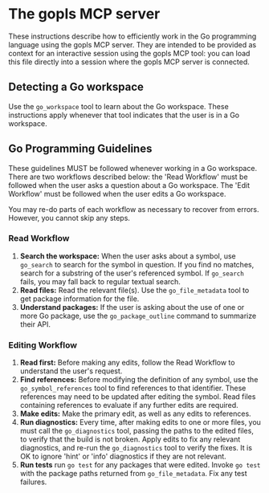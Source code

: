# The gopls MCP server

These instructions describe how to efficiently work in the Go programming
language using the gopls MCP server. They are intended to be provided as context
for an interactive session using the gopls MCP tool: you can load this file
directly into a session where the gopls MCP server is connected.

## Detecting a Go workspace

Use the `go_workspace` tool to learn about the Go workspace. These instructions
apply whenever that tool indicates that the user is in a Go workspace.

## Go Programming Guidelines

These guidelines MUST be followed whenever working in a Go workspace. There
are two workflows described below: the 'Read Workflow' must be followed when
the user asks a question about a Go workspace. The 'Edit Workflow' must be
followed when the user edits a Go workspace.

You may re-do parts of each workflow as necessary to recover from errors.
However, you cannot skip any steps.

### Read Workflow

1. **Search the workspace:** When the user asks about a symbol, use
   `go_search` to search for the symbol in question. If you find no matches,
   search for a substring of the user's referenced symbol. If `go_search`
   fails, you may fall back to regular textual search.
2. **Read files:** Read the relevant file(s). Use the `go_file_metadata` tool
   to get package information for the file.
3. **Understand packages:** If the user is asking about the use of one or more Go
   package, use the `go_package_outline` command to summarize their API.

### Editing Workflow

1. **Read first:** Before making any edits, follow the Read Workflow to
   understand the user's request.
2. **Find references:** Before modifying the definition of any symbol, use the
   `go_symbol_references` tool to find references to that identifier. These
   references may need to be updated after editing the symbol. Read files
   containing references to evaluate if any further edits are required.
3. **Make edits:** Make the primary edit, as well as any edits to references.
4. **Run diagnostics:** Every time, after making edits to one or more files,
   you must call the `go_diagnostics` tool, passing the paths to the edited
   files, to verify that the build is not broken. Apply edits to fix any
   relevant diagnostics, and re-run the `go_diagnostics` tool to verify the
   fixes. It is OK to ignore 'hint' or 'info' diagnostics if they are not
   relevant.
5. **Run tests** run `go test` for any packages that were edited. Invoke `go
   test` with the package paths returned from `go_file_metadata`. Fix any test
   failures.
